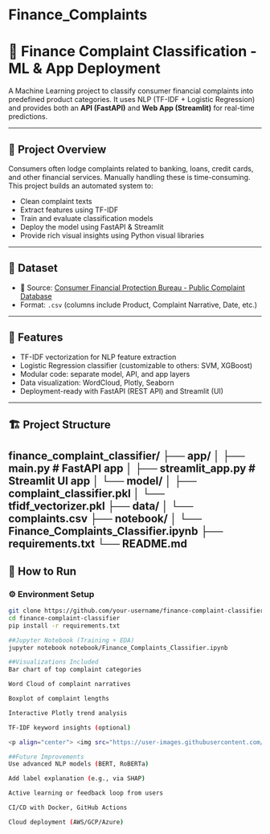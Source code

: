 # Finance_Complaints
# 📝 Finance Complaint Classification - ML & App Deployment

A Machine Learning project to classify consumer financial complaints into predefined product categories. It uses NLP (TF-IDF + Logistic Regression) and provides both an **API (FastAPI)** and **Web App (Streamlit)** for real-time predictions.

---

## 📌 Project Overview

Consumers often lodge complaints related to banking, loans, credit cards, and other financial services. Manually handling these is time-consuming. This project builds an automated system to:

- Clean complaint texts
- Extract features using TF-IDF
- Train and evaluate classification models
- Deploy the model using FastAPI & Streamlit
- Provide rich visual insights using Python visual libraries

---

## 📂 Dataset

- 📁 Source: [Consumer Financial Protection Bureau - Public Complaint Database](https://www.consumerfinance.gov/data-research/consumer-complaints/)
- Format: `.csv` (columns include Product, Complaint Narrative, Date, etc.)

---

## 🧰 Features

- TF-IDF vectorization for NLP feature extraction
- Logistic Regression classifier (customizable to others: SVM, XGBoost)
- Modular code: separate model, API, and app layers
- Data visualization: WordCloud, Plotly, Seaborn
- Deployment-ready with FastAPI (REST API) and Streamlit (UI)

---

## 🏗️ Project Structure

finance_complaint_classifier/
├── app/
│ ├── main.py # FastAPI app
│ ├── streamlit_app.py # Streamlit UI app
│ └── model/
│ ├── complaint_classifier.pkl
│ └── tfidf_vectorizer.pkl
├── data/
│ └── complaints.csv
├── notebook/
│ └── Finance_Complaints_Classifier.ipynb
├── requirements.txt
└── README.md
---

## 🚀 How to Run

### ⚙️ Environment Setup

```bash
git clone https://github.com/your-username/finance-complaint-classifier.git
cd finance-complaint-classifier
pip install -r requirements.txt

##Jupyter Notebook (Training + EDA)
jupyter notebook notebook/Finance_Complaints_Classifier.ipynb

##Visualizations Included
Bar chart of top complaint categories

Word Cloud of complaint narratives

Boxplot of complaint lengths

Interactive Plotly trend analysis

TF-IDF keyword insights (optional)

<p align="center"> <img src="https://user-images.githubusercontent.com/example/bar_chart.png" width="500"/> <img src="https://user-images.githubusercontent.com/example/wordcloud.png" width="500"/> </p>

##Future Improvements
Use advanced NLP models (BERT, RoBERTa)

Add label explanation (e.g., via SHAP)

Active learning or feedback loop from users

CI/CD with Docker, GitHub Actions

Cloud deployment (AWS/GCP/Azure)


